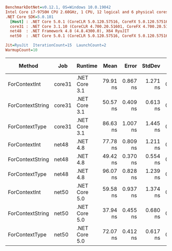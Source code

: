 ``` ini

BenchmarkDotNet=v0.12.1, OS=Windows 10.0.19042
Intel Core i7-9750H CPU 2.60GHz, 1 CPU, 12 logical and 6 physical cores
.NET Core SDK=5.0.101
  [Host] : .NET Core 5.0.1 (CoreCLR 5.0.120.57516, CoreFX 5.0.120.57516), X64 RyuJIT
  core31 : .NET Core 3.1.10 (CoreCLR 4.700.20.51601, CoreFX 4.700.20.51901), X64 RyuJIT
  net48  : .NET Framework 4.8 (4.8.4300.0), X64 RyuJIT
  net50  : .NET Core 5.0.1 (CoreCLR 5.0.120.57516, CoreFX 5.0.120.57516), X64 RyuJIT

Jit=RyuJit  IterationCount=15  LaunchCount=2  
WarmupCount=10  

```
|           Method |    Job |       Runtime |     Mean |    Error |   StdDev |  Gen 0 | Gen 1 | Gen 2 | Allocated |
|----------------- |------- |-------------- |---------:|---------:|---------:|-------:|------:|------:|----------:|
|    ForContextInt | core31 | .NET Core 3.1 | 79.91 ns | 0.867 ns | 1.271 ns | 0.0242 |     - |     - |     152 B |
| ForContextString | core31 | .NET Core 3.1 | 50.57 ns | 0.409 ns | 0.613 ns | 0.0204 |     - |     - |     128 B |
|   ForContextType | core31 | .NET Core 3.1 | 86.63 ns | 1.007 ns | 1.445 ns | 0.0204 |     - |     - |     128 B |
|    ForContextInt |  net48 |      .NET 4.8 | 77.78 ns | 0.809 ns | 1.211 ns | 0.0242 |     - |     - |     152 B |
| ForContextString |  net48 |      .NET 4.8 | 49.42 ns | 0.370 ns | 0.554 ns | 0.0204 |     - |     - |     128 B |
|   ForContextType |  net48 |      .NET 4.8 | 96.07 ns | 0.828 ns | 1.239 ns | 0.0204 |     - |     - |     128 B |
|    ForContextInt |  net50 | .NET Core 5.0 | 59.58 ns | 0.937 ns | 1.374 ns | 0.0242 |     - |     - |     152 B |
| ForContextString |  net50 | .NET Core 5.0 | 37.94 ns | 0.455 ns | 0.680 ns | 0.0204 |     - |     - |     128 B |
|   ForContextType |  net50 | .NET Core 5.0 | 72.07 ns | 0.412 ns | 0.617 ns | 0.0204 |     - |     - |     128 B |
